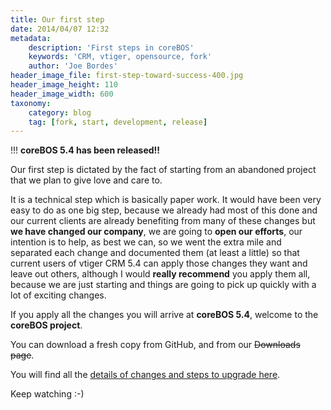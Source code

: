 ```yaml
---
title: Our first step
date: 2014/04/07 12:32
metadata:
    description: 'First steps in coreBOS'
    keywords: 'CRM, vtiger, opensource, fork'
    author: 'Joe Bordes'
header_image_file: first-step-toward-success-400.jpg
header_image_height: 110
header_image_width: 600
taxonomy:
    category: blog
    tag: [fork, start, development, release]
---
```


 !!! **coreBOS 5.4 has been released!!**

Our first step is dictated by the fact of starting from an abandoned project that we plan to give love and care to.

It is a technical step which is basically paper work. It would have been very easy to do as one big step, because we already had most of this done and our current clients are already benefiting from many of these changes but **we have changed our company**, we are going to **open our efforts**, our intention is to help, as best we can, so we went the extra mile and separated each change and documented them (at least a little) so that current users of vtiger CRM 5.4 can apply those changes they want and leave out others, although I would **really recommend** you apply them all, because we are just starting and things are going to pick up quickly with a lot of exciting changes.

If you apply all the changes you will arrive at **coreBOS 5.4**, welcome to the **coreBOS project**.

You can download a fresh copy from GitHub, and from our ~~Downloads page~~.

You will find all the [details of changes and steps to upgrade here](http://corebos.org/documentation/doku.php?id=en:upgradevt2cb540&noprocess).

Keep watching :-) 